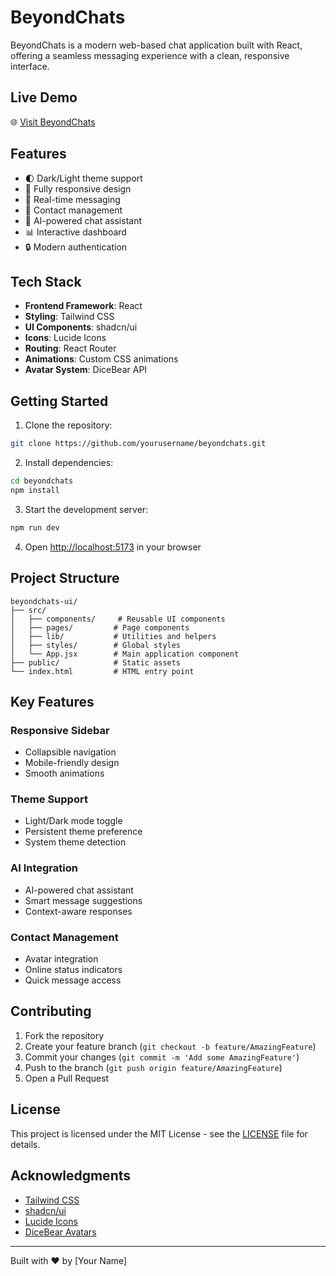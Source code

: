 # BeyondChats

BeyondChats is a modern web-based chat application built with React, offering a seamless messaging experience with a clean, responsive interface.

## Live Demo

🌐 [Visit BeyondChats](https://beyondchats-cyan.vercel.app/)

## Features

- 🌓 Dark/Light theme support
- 📱 Fully responsive design
- 💬 Real-time messaging
- 👥 Contact management
- 🤖 AI-powered chat assistant
- 📊 Interactive dashboard
- 🔒 Modern authentication

## Tech Stack

- **Frontend Framework**: React
- **Styling**: Tailwind CSS
- **UI Components**: shadcn/ui
- **Icons**: Lucide Icons
- **Routing**: React Router
- **Animations**: Custom CSS animations
- **Avatar System**: DiceBear API

## Getting Started

1. Clone the repository:
```bash
git clone https://github.com/yourusername/beyondchats.git
```

2. Install dependencies:
```bash
cd beyondchats
npm install
```

3. Start the development server:
```bash
npm run dev
```

4. Open [http://localhost:5173](http://localhost:5173) in your browser

## Project Structure

```
beyondchats-ui/
├── src/
│   ├── components/     # Reusable UI components
│   ├── pages/         # Page components
│   ├── lib/           # Utilities and helpers
│   ├── styles/        # Global styles
│   └── App.jsx        # Main application component
├── public/            # Static assets
└── index.html         # HTML entry point
```

## Key Features

### Responsive Sidebar
- Collapsible navigation
- Mobile-friendly design
- Smooth animations

### Theme Support
- Light/Dark mode toggle
- Persistent theme preference
- System theme detection

### AI Integration
- AI-powered chat assistant
- Smart message suggestions
- Context-aware responses

### Contact Management
- Avatar integration
- Online status indicators
- Quick message access

## Contributing

1. Fork the repository
2. Create your feature branch (`git checkout -b feature/AmazingFeature`)
3. Commit your changes (`git commit -m 'Add some AmazingFeature'`)
4. Push to the branch (`git push origin feature/AmazingFeature`)
5. Open a Pull Request

## License

This project is licensed under the MIT License - see the [LICENSE](LICENSE) file for details.

## Acknowledgments

- [Tailwind CSS](https://tailwindcss.com)
- [shadcn/ui](https://ui.shadcn.com)
- [Lucide Icons](https://lucide.dev)
- [DiceBear Avatars](https://www.dicebear.com)

---
Built with ❤️ by [Your Name]
